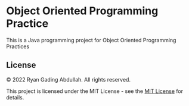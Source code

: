 # Object Oriented Programming Practice

This is a Java programming project for Object Oriented Programming Practices

## License

&copy; 2022 Ryan Gading Abdullah. All rights reserved.

This project is licensed under the MIT License - see the [MIT License](LICENSE) for details.
